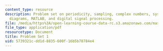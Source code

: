 ```yaml
---
content_type: resource
description: Problem set on periodicity, sampling, complex numbers, systems and block
  diagrams, MATLAB, and digital signal processing.
file: /media/https%3A/open-learning-course-data-rc.s3.amazonaws.com/mas-160-signals-systems-and-information-for-media-technology-fall-2007/5739321cdd1d8835600f16b5b78784e4_ps1.pdf
file_type: application/pdf
resourcetype: Document
title: Problem Set 1
uid: 5739321c-dd1d-8835-600f-16b5b78784e4
---
```

